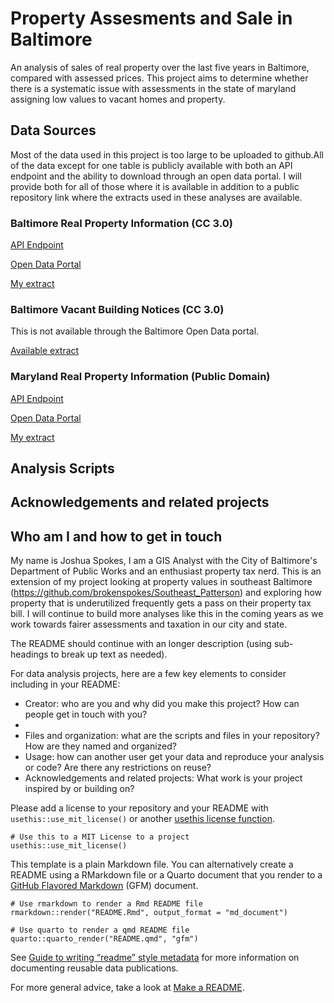 # Property Assesments and Sale in Baltimore

An analysis of sales of real property over the last five years in Baltimore, compared
with assessed prices. This project aims to determine whether there is a systematic
issue with assessments in the state of maryland assigning low values to vacant homes
and property.

## Data Sources

Most of the data used in this project is too large to be uploaded to github.All of
the data except for one table is publicly available with both an API endpoint
and the ability to download through an open data portal. I will provide both for
all of those where it is available in addition to a public repository link where
the extracts used in these analyses are available.

### Baltimore Real Property Information (CC 3.0)

[API Endpoint](https://geodata.baltimorecity.gov/egis/rest/services/CityView/Realproperty_OB/FeatureServer/0)

[Open Data Portal](https://data.baltimorecity.gov/datasets/baltimore::real-property-information-2/about)

[My extract](https://doi.org/10.5281/zenodo.14498393)

### Baltimore Vacant Building Notices (CC 3.0)

This is not available through the Baltimore Open Data portal.

[Available extract](https://doi.org/10.5281/zenodo.14497481)

### Maryland Real Property Information (Public Domain)

[API Endpoint](https://geodata.md.gov/imap/rest/services/PlanningCadastre/MD_ParcelBoundaries/MapServer/0)

[Open Data Portal](https://opendata.maryland.gov/Business-and-Economy/Maryland-Real-Property-Assessments_Hidden-Property/ed4q-f8tm/about_data)

[My extract](https://doi.org/10.5281/zenodo.14498401)

## Analysis Scripts

## Acknowledgements and related projects

## Who am I and how to get in touch

My name is Joshua Spokes, I am a GIS Analyst with the City of Baltimore's Department
of Public Works and an enthusiast property tax nerd. This is an extension of my project
looking at property values in southeast Baltimore (https://github.com/brokenspokes/Southeast_Patterson)
and exploring how property that is underutilized frequently gets a pass on their
property tax bill. I will continue to build more analyses like this in the coming
years as we work towards fairer assessments and taxation in our city and state.

The README should continue with an longer description (using sub-headings to break up text as needed).

For data analysis projects, here are a few key elements to consider including in your README:

- Creator: who are you and why did you make this project? How can people get in touch with you?
- 
- Files and organization: what are the scripts and files in your repository? How are they named and organized?
- Usage: how can another user get your data and reproduce your analysis or code? Are there any restrictions on reuse?
- Acknowledgements and related projects: What work is your project inspired by or building on?

Please add a license to your repository and your README with `usethis::use_mit_license()` or another [usethis license function](https://usethis.r-lib.org/reference/licenses.html).

```{r, eval=FALSE}
# Use this to a MIT License to a project 
usethis::use_mit_license()
```

This template is a plain Markdown file. You can alternatively create a README using a RMarkdown file or a Quarto document that you render to a [GitHub Flavored Markdown](https://quarto.org/docs/output-formats/gfm.html) (GFM) document.

```{r, eval=FALSE}
# Use rmarkdown to render a Rmd README file
rmarkdown::render("README.Rmd", output_format = "md_document")

# Use quarto to render a qmd README file
quarto::quarto_render("README.qmd", "gfm")
```

See [Guide to writing “readme” style metadata](https://data.research.cornell.edu/data-management/sharing/readme/) for more information on documenting reusable data publications.

For more general advice, take a look at [Make a README](https://www.makeareadme.com/).

